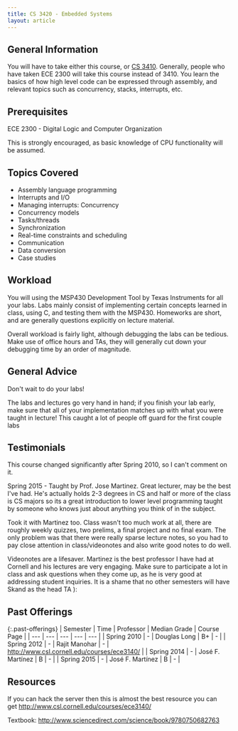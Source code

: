 ```yaml
---
title: CS 3420 - Embedded Systems
layout: article
---
```


## General Information

You will have to take either this course, or [CS 3410](https://github.com/mrkev/Official-CS-Wiki/blob/master/classes/CS3410.md). Generally, people who have taken ECE 2300 will take this course instead of 3410. You learn the basics of how high level code can be expressed through assembly, and relevant topics such as concurrency, stacks, interrupts, etc.

## Prerequisites

ECE 2300 - Digital Logic and Computer Organization

This is strongly encouraged, as basic knowledge of CPU functionality will be assumed.

## Topics Covered

 - Assembly language programming
 - Interrupts and I/O
 - Managing interrupts: Concurrency
 - Concurrency models
 - Tasks/threads
 - Synchronization
 - Real-time constraints and scheduling
 - Communication
 - Data conversion
 - Case studies

## Workload

You will using the MSP430 Development Tool by Texas Instruments for all your labs. Labs mainly consist of implementing certain concepts learned in class, using C, and testing them with the MSP430. Homeworks are short, and are generally questions explicitly on lecture material.

Overall workload is fairly light, although debugging the labs can be tedious. Make use of office hours and TAs, they will generally cut down your debugging time by an order of magnitude.

## General Advice

Don't wait to do your labs!

The labs and lectures go very hand in hand; if you finish your lab early, make sure that all of your implementation matches up with what you were taught in lecture! This caught a lot of people off guard for the first couple labs 

## Testimonials

This course changed significantly after Spring 2010, so I can't comment on it.

Spring 2015 - Taught by Prof. Jose Martinez. Great lecturer, may be the best I've had. He's actually holds 2-3 degrees in CS and half or more of the class is CS majors so its a great introduction to lower level programming taught by someone who knows just about anything you think of in the subject.

Took it with Martinez too. Class wasn't too much work at all, there are roughly weekly quizzes, two prelims, a final project and no final exam. The only problem was that there were really sparse lecture notes, so you had to pay close attention in class/videonotes and also write good notes to do well.

Videonotes are a lifesaver. Martinez is the best professor I have had at Cornell and his lectures are very engaging. Make sure to participate a lot in class and ask questions when they come up, as he is very good at addressing student inquiries. It is a shame that no other semesters will have Skand as the head TA ): 

## Past Offerings

{:.past-offerings}
| Semester | Time | Professor | Median Grade | Course Page |
| --- | --- | --- | --- | --- |
| Spring 2010 | - | Douglas Long | B+ | - |
| Spring 2012 | - | Rajit Manohar | - | http://www.csl.cornell.edu/courses/ece3140/ |
| Spring 2014 | - | José F. Martínez | B | - |
| Spring 2015 | - | José F. Martínez | B | - |

## Resources

If you can hack the server then this is almost the best resource you can get <http://www.csl.cornell.edu/courses/ece3140/>

Textbook: <http://www.sciencedirect.com/science/book/9780750682763>